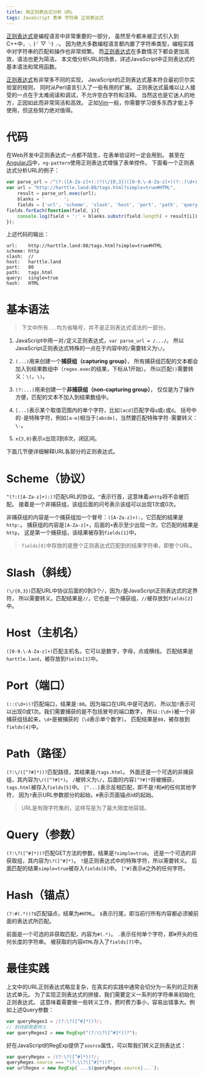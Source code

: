 ```yaml
---
title: 用正则表达式分析 URL
tags: JavaScript 表单 字符串 正则表达式
---
```


[正则表达式][regex]是编程语言中非常重要的一部分，
虽然至今都未被正式引入到C++中，╮(╯▽╰)╭。
因为绝大多数编程语言都内置了字符串类型，编程实践中对字符串的匹配和操作也非常频繁。
而[正则表达式][regex]在多数情况下都会更加高效，语法也更为简洁。
本文借分析URL的场景，详述JavaScript中正则表达式的基本语法和常用函数。

[正则表达式][regex]有非常多不同的实现，
JavaScript的正则表达式基本符合最初贝尔实验室的规则，
同时从Perl语言引入了一些有用的扩展。
正则表达式最难以让人接受的一点在于太难阅读和调试，不允许空白字符和注释。
当然这也是它迷人的地方，正因如此而非常简洁和高效。
正如[Vim][vim]一般，你需要学习很多东西才能上手使用，但这些努力绝对值得。

# 代码

在Web开发中正则表达式一点都不陌生，在表单验证时一定会用到。
甚至在[AngularJS][ng]中，`ng-pattern`使用正则表达式增强了表单控件。
下面看一个正则表达式分析URL的例子：

```javascript
var parse_url = /^(?:([A-Za-z]+):)?(\/{0,3})([0-9.\-A-Za-z]+)(?::(\d+))?(?:\/([^?#]*))?(?:\?([^#]*))?(?:#(.*))?$/;
var url = "http://harttle.land:80/tags.html?simple=true#HTML",
    result = parse_url.exec(url);
    blanks = '       ';
    fields = ['url', 'scheme', 'slash', 'host', 'port', 'path', 'query', 'hash'];
fields.forEach(function(field, i){
    console.log(field + ':' + blanks.substr(field.length) + result[i]);
});
```

<!--more-->

上述代码的输出：

```
url:    http://harttle.land:80/tags.html?simple=true#HTML
scheme: http
slash:  //
host:   harttle.land
port:   80
path:   tags.html
query:  single=true
hash:   HTML
```

# 基本语法

> 下文中所有`...`均为省略号，并不是正则表达式语法的一部分。

1. JavaScript中用一对`/`定义正则表达式，`var parse_url = /.../`。
所以JavaScript正则表达式特殊的一点在于内容中的`/`需要转义为`\/`。

2. `(...)`用来创建一个**捕获组（capturing group）**，
所有捕获组匹配的文本都会加入到结果数组中（`regex.exec`的结果，下标从1开始）。
所以匹配`()`需要转义：`\(`，`\)`。

3. `(?:...)`用来创建一个**非捕获组（non-capturing group）**，
仅仅是为了操作方便，匹配的文本不加入到结果数组中。

4. `[...]`表示某个取值范围内的单个字符，比如`[acd]`匹配字母`a`或`c`或`d`。
括号中的`-`是特殊字符，例如`[a-e]`相当于`[abcde]`，当然要匹配特殊字符`-`需要转义：
`\-`。

5. `x{3,8}`表示`x`出现3到8次，闭区间。

下面几节便详细解释URL各部分的正则表达式。

# Scheme（协议）

`^(?:([A-Za-z]+):)?`匹配URL的协议。`^`表示行首，这意味着`ahttp`将不会被匹配。
接着是一个非捕获组，该组后面的问号表示该组可以出现1次或0次。

非捕获组的内容是一个捕获组加一个冒号：`([A-Za-z]+):`，它匹配的结果是`http:`。
捕获组的内容是`[A-Za-z]+`，后面的`+`表示至少出现一次，它匹配的结果是`http`，
这是第一个捕获组，该结果被存到`fields[1]`中。

> `fields[0]`中存放的是整个正则表达式匹配到的结果字符串，即整个URL。

# Slash（斜线）

`(\/{0,3})`匹配URL中协议后面的0到3个`/`，因为`/`是JavaScript正则表达式的定界符，
所以需要转义。匹配结果是`//`，它也是一个捕获组，`//`被存放到`fields[2]`中。

# Host（主机名）

`([0-9.\-A-Za-z]+)`匹配主机名，它可以是数字，字母，点或横线。
匹配结果是`harttle.land`，被存放到`fields[3]`中。

# Port（端口）

`(::(\d+))?`匹配端口，结果是`:80`。因为端口在URL中是可选的，
所以加`?`表示可以出现0或1次。我们需要捕获的是不包括冒号的端口数字，
所以`:(\d+)`被一个非捕获组括起来，`\d+`是被捕获的（`\d`表示单个数字）。
匹配结果是`80`，被存放到`fields[4]`中。

# Path（路径）

`(?:\/([^?#]*))?`匹配路径，其结果是`/tags.html`。
外面还是一个可选的非捕获组，其内容为`\/([^?#]*)`。
`/`被转义为`\/`，后面的内容`[^?#]*`将被捕获，`tags.html`被存入`fields[5]`中。
`[^...]`表示反相匹配，即不是`?`和`#`的任何其他字符，
因为`?`表示URL参数部分的起始，`#`表示页面锚点id的起始。

> URL是有限字符集的，这样写是为了最大限度地容错。

# Query（参数）

`(?:\?([^#]*))?`匹配GET方法的参数，结果是`?simple=true`。
还是一个可选的非获取组，其内容为`\?([^#]*)`。
`?`是正则表达式中的特殊字符，所以需要转义。
后面匹配的结果`simple=true`被存入`fields[6]`中。
`[^#]`表示`#`之外的任何字符。

# Hash（锚点）

`(?:#(.*))?$`匹配锚点，结果为`#HTML`。
`$`表示行尾，即当前行所有内容都必须被前面的表达式所匹配。

前面是一个可选的非获取匹配，内容为`#(.*)`。
`.`表示任何单个字符，即`#`开头的任何长度的字符串。
被获取的内容`HTML`存入了`fields[7]`中。

# 最佳实践

上文中的URL正则表达式略显复杂，在真实的实践中通常会切分为一系列的正则表达式单元。
为了实现正则表达式的拼接，我们需要定义一系列的字符串来初始化正则表达式。
这意味着需要做一些转义工作，费时费力事小，容易出错事大。例如上述Query参数：

```javascript
var queryRegex1 = /(?:\?([^#]*))?/;
// 斜线都需要转义
var queryRegex2 = new RegExp("(?:\\?([^#]*))?");
```

好在JavaScript的RegExp提供了`source`属性，可以帮我们转义正则表达式：

```javascript
var queryRegex = /(?:\?([^#]*))?/;
queryRegex.source === "(?:\\?([^#]*))?";
var urlRegex = new RegExp(`...${queryRegex.source}...`);
```

[vim]: /tags.html#Vim
[ng]: /tags.html#AngularJS
[regex]: https://zh.wikipedia.org/wiki/%E6%AD%A3%E5%88%99%E8%A1%A8%E8%BE%BE%E5%BC%8F
